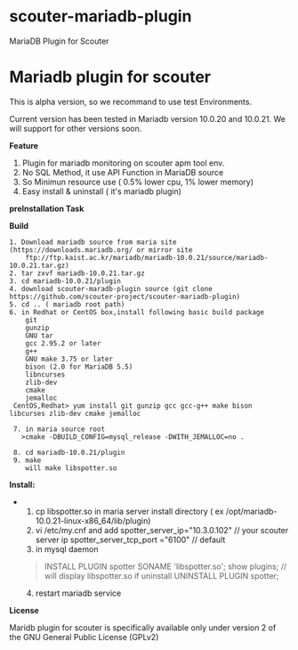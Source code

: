 # scouter-mariadb-plugin
MariaDB Plugin for Scouter

 

Mariadb plugin for scouter
==============================================
This is alpha version, so we recommand to use test Environments.

Current version has been tested in Mariadb version 10.0.20 and 10.0.21.
We will support for other versions soon.


**Feature**

1. Plugin for mariadb monitoring on scouter apm tool env.
2. No SQL Method, it use API Function in MariaDB source
3. So Minimun resource use ( 0.5% lower cpu, 1% lower memory)
4. Easy install & uninstall ( it's mariadb plugin)

**preInstallation Task**

**Build**
    
    1. Download mariadb source from maria site (https://downloads.mariadb.org/ or mirror site 
        ftp://ftp.kaist.ac.kr/mariadb/mariadb-10.0.21/source/mariadb-10.0.21.tar.gz)
    2. tar zxvf mariadb-10.0.21.tar.gz 
    3. cd mariadb-10.0.21/plugin
    4. download scouter-maradb-plugin source (git clone https://github.com/scouter-project/scouter-mariadb-plugin)
    5. cd .. ( mariadb root path)
    6. in Redhat or CentOS box,install following basic build package
        git
        gunzip
        GNU tar
        gcc 2.95.2 or later
        g++
        GNU make 3.75 or later
        bison (2.0 for MariaDB 5.5)
        libncurses
        zlib-dev
        cmake
        jemalloc 
     CentOS,Redhat> yum install git gunzip gcc gcc-g++ make bison libcurses zlib-dev cmake jemalloc 

     7. in maria source root 
       >cmake -DBUILD_CONFIG=mysql_release -DWITH_JEMALLOC=no . 

     8. cd mariadb-10.0.21/plugin
     9. make 
        will make libspotter.so 

     


**Install:**

  * 1. cp libspotter.so  in maria server install directory 
    ( ex /opt/mariadb-10.0.21-linux-x86_64/lib/plugin)
    2. vi /etc/my.cnf
     and add 
     spotter_server_ip="10.3.0.102"    // your scouter server ip 
     spotter_server_tcp_port ="6100"   // default 
    3. in mysql daemon
     > INSTALL PLUGIN spotter SONAME 'libspotter.so';
     > show plugins;                   // will display libspotter.so
     if uninstall 
     >UNINSTALL PLUGIN spotter;
    4. restart mariadb service 



**License**

Maridb plugin for scouter is specifically available only under version 2 of the GNU
General Public License (GPLv2)









